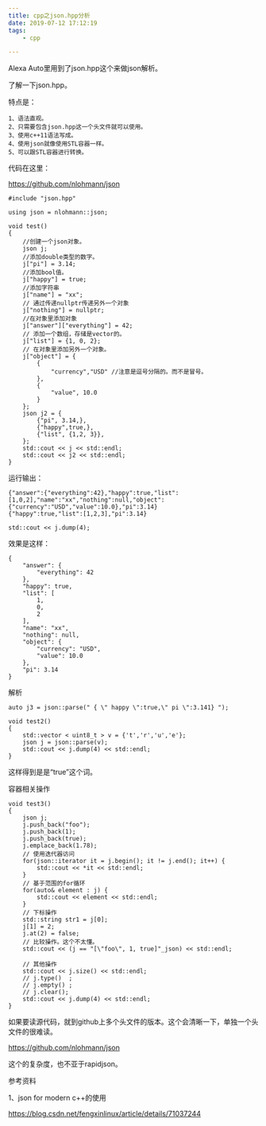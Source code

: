 ```yaml
---
title: cpp之json.hpp分析
date: 2019-07-12 17:12:19
tags:
	- cpp

---
```




Alexa Auto里用到了json.hpp这个来做json解析。

了解一下json.hpp。

特点是：

```
1、语法直观。
2、只需要包含json.hpp这一个头文件就可以使用。
3、使用c++11语法写成。
4、使用json就像使用STL容器一样。
5、可以跟STL容器进行转换。
```

代码在这里：

https://github.com/nlohmann/json 

```
#include "json.hpp"

using json = nlohmann::json;

void test()
{
    //创建一个json对象。
    json j;
    //添加double类型的数字。
    j["pi"] = 3.14;
    //添加bool值。
    j["happy"] = true;
    //添加字符串
    j["name"] = "xx";
    // 通过传递nullptr传递另外一个对象
    j["nothing"] = nullptr;
    //在对象里添加对象
    j["answer"]["everything"] = 42;
    // 添加一个数组，存储是vector的。
    j["list"] = {1, 0, 2};
    // 在对象里添加另外一个对象。
    j["object"] = {
        {
            "currency","USD" //注意是逗号分隔的。而不是冒号。
        },
        {
            "value", 10.0
        }
    };
    json j2 = {
        {"pi", 3.14,},
        {"happy",true,},
        {"list", {1,2, 3}},
    };
    std::cout << j << std::endl;
    std::cout << j2 << std::endl;
}
```

运行输出：

```
{"answer":{"everything":42},"happy":true,"list":[1,0,2],"name":"xx","nothing":null,"object":{"currency":"USD","value":10.0},"pi":3.14}
{"happy":true,"list":[1,2,3],"pi":3.14}
```



```
std::cout << j.dump(4);
```

效果是这样：

```
{
    "answer": {
        "everything": 42
    },
    "happy": true,
    "list": [
        1,
        0,
        2
    ],
    "name": "xx",
    "nothing": null,
    "object": {
        "currency": "USD",
        "value": 10.0
    },
    "pi": 3.14
}
```



解析

```
auto j3 = json::parse(" { \" happy \":true,\" pi \":3.141} ");
```



```
void test2()
{
    std::vector < uint8_t > v = {'t','r','u','e'};
    json j = json::parse(v);
    std::cout << j.dump(4) << std::endl;
}
```

这样得到是是“true”这个词。



容器相关操作

```
void test3()
{
    json j;
    j.push_back("foo");
    j.push_back(1);
    j.push_back(true);
    j.emplace_back(1.78);
    // 使用迭代器访问
    for(json::iterator it = j.begin(); it != j.end(); it++) {
        std::cout << *it << std::endl;
    }
    // 基于范围的for循环
    for(auto& element : j) {
        std::cout << element << std::endl;
    }
    // 下标操作
    std::string str1 = j[0];
    j[1] = 2;
    j.at(2) = false;
    // 比较操作。这个不太懂。
    std::cout << (j == "[\"foo\", 1, true]"_json) << std::endl;

    // 其他操作
    std::cout << j.size() << std::endl;
    // j.type()  ;
    // j.empty() ;
    // j.clear();
    std::cout << j.dump(4) << std::endl;
}
```



如果要读源代码，就到github上多个头文件的版本。这个会清晰一下，单独一个头文件的很难读。

https://github.com/nlohmann/json

这个的复杂度，也不亚于rapidjson。



参考资料

1、json for modern c++的使用

https://blog.csdn.net/fengxinlinux/article/details/71037244

